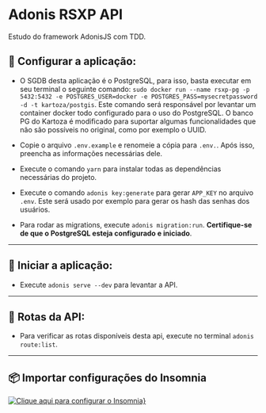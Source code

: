 # Adonis RSXP API

Estudo do framework AdonisJS com TDD.

## :hammer: Configurar a aplicação:

- O SGDB desta aplicação é o PostgreSQL, para isso, basta executar em seu terminal o seguinte comando: `sudo docker run --name rsxp-pg -p 5432:5432 -e POSTGRES_USER=docker -e POSTGRES_PASS=mysecretpassword -d -t kartoza/postgis`. Este comando será responsável por levantar um container docker todo configurado para o uso do PostgreSQL. O banco PG do Kartoza é modificado para suportar algumas funcionalidades que não são possíveis no original, como por exemplo o UUID.

- Copie o arquivo `.env.example` e renomeie a cópia para `.env.`. Após isso, preencha as informações necessárias dele.

- Execute o comando `yarn` para instalar todas as dependências necessárias do projeto.

- Execute o comando `adonis key:generate` para gerar `APP_KEY` no arquivo `.env`. Este será usado por exemplo para gerar os hash das senhas dos usuários.

- Para rodar as migrations, execute `adonis migration:run`. **Certifique-se de que o PostgreSQL esteja configurado e iniciado**.

---

## :horse_racing: Iniciar a aplicação:

- Execute `adonis serve --dev` para levantar a API.

---

## :dart: Rotas da API:

- Para verificar as rotas disponíveis desta api, execute no terminal `adonis route:list`.

---

## :package: Importar configurações do Insomnia

[![Clique aqui para configurar o Insomnia}](https://insomnia.rest/images/run.svg)](https://insomnia.rest/run/?label=RSXP-API&uri=https%3A%2F%2Fgithub.com%2Ffnoquiq%2Frsxp-api%2Fblob%2Fmaster%2Finsomnia.json)
